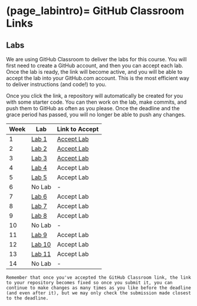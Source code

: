 (page_labintro)=
GitHub Classroom Links
=======================

<head>
    <base target="_blank">
</head>

## Labs

We are using GitHub Classroom to deliver the labs for this course.
You will first need to create a GitHub account, and then you can accept each lab.
Once the lab is ready, the link will become active, and you will be able to accept the lab into your GitHub.com account.
This is the most efficient way to deliver instructions (and code!) to you.

Once you click the link, a repository will automatically be created for you with some starter code.
You can then work on the lab, make commits, and push them to GitHub as often as you please. 
Once the deadline and the grace period has passed, you will no longer be able to push any changes.

| Week | Lab                     | Link to Accept                                        |
|------|-------------------------|-------------------------------------------------------|
| 1    | [Lab 1](week02/lab/README.md)  | [Accept Lab](https://classroom.github.com/a/e0e0KLfH) |
| 2    | [Lab 2](week03/lab/README.md)  | [Accept Lab](https://classroom.github.com/a/xteRPFXp) |
| 3    | [Lab 3](week04/lab/README.md)  | [Accept Lab](https://classroom.github.com/a/i_hbNhAT) |
| 4    | [Lab 4](week04/lab/README.md)  | Accept Lab[](https://classroom.github.com/a/dxsiuHXb) |
| 5    | [Lab 5](week05/lab/README.md)  | Accept Lab[](https://classroom.github.com/a/pQQk1wZg) |
| 6    | No Lab                  | -                                                     |
| 7    | [Lab 6](week06/lab/README.md)  | Accept Lab[](https://classroom.github.com/a/N1jZCloK) |
| 8    | [Lab 7](week08/lab/README.md)  | Accept Lab[](https://classroom.github.com/a/Za4muPr5) |
| 9    | [Lab 8](week09/lab/README.md)  | Accept Lab[](https://classroom.github.com/a/4fp2UQ6Q) |
| 10   | No Lab                  | -                                                     |
| 11   | [Lab 9](week10/lab/README.md)  | Accept Lab[](https://classroom.github.com/a/Nyvjq83k) |
| 12   | [Lab 10](week11/lab/README.md) | Accept Lab[](https://classroom.github.com/a/XvEt-zGk) |
| 13   | [Lab 11](week13/lab/README.md) | Accept Lab[](https://classroom.github.com/a/2qCk6rnj) |
| 14   | No Lab                  | -                                                     | 

```{tip}
Remember that once you've accepted the GitHub Classroom link, the link to your repository becomes fixed so once you submit it, you can continue to make changes as many times as you like before the deadline (and even after it), but we may only check the submission made closest to the deadline.
```